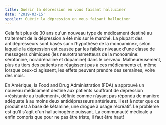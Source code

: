 ```yaml
---
title: Guérir la dépression en vous faisant halluciner
date: '2019-03-15'
spoiler: Guérir la dépression en vous faisant halluciner
---
```


Cela fait plus de 30 ans qu'un nouveau type de médicament destiné au traitement de la dépression a été mis sur le marché. La plupart des antidépresseurs sont basés sur «l'hypothèse de la monoamine», selon laquelle la dépression est causée par les faibles niveaux d'une classe de messagers chimiques (les neurotransmetteurs de la monoamine: sérotonine, noradrénaline et dopamine) dans le cerveau. Malheureusement, plus du tiers des patients ne réagissent pas à ces médicaments et, même lorsque ceux-ci agissent, les effets peuvent prendre des semaines, voire des mois.

En Amérique, la Food and Drug Administration (FDA) a approuvé un nouveau médicament destiné aux patients souffrant de dépression «résistante au traitement», définie comme n’ayant pas répondu de manière adéquate à au moins deux antidépresseurs antérieurs. Il est à noter que ce produit est à base de kétamine, une drogue à usage récréatif. Le problème est qu'il s'agit d'un hallucinogène puissant. La communauté médicale a enfin compris que pour ne pas être triste, il faut être haut!
